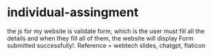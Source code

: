 # individual-assingment
the js for my website is validate form, which is the user must fill all the details and when they fill all of them, the website will display Form submitted successfully!.
Reference = webtech slides, chatgpt, flaticon
